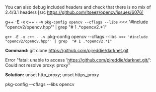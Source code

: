  You can also debug included headers and check that there is no mix of 2.4/3.1 headers [src https://github.com/Itseez/opencv/issues/6076]

g++ -E -x c++ - -v `pkg-config opencv --cflags --libs` <<< '#include "opencv2/opencv.hpp"' | grep  "# 1 .*opencv2.*1"

`g++ -E -x c++ - -v `pkg-config opencv --cflags --libs` <<< '#include "opencv2/opencv.hpp"' | grep  "# 1 .*opencv2.*1"`

<b>Command:</b> git clone https://github.com/pjreddie/darknet.git

Error "fatal: unable to access 'https://github.com/pjreddie/darknet.git/': Could not resolve proxy: proxy"

<b>Solution:</b> unset http_proxy; unset https_proxy


pkg-config --cflags --libs opencv
